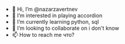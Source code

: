 - 👋 Hi, I’m @nazarzavertnev
- 👀 I’m interested in playing accordion
- 🌱 I’m currently learning python, sql
- 💞️ I’m looking to collaborate on i don't know
- 📫 How to reach me что?
